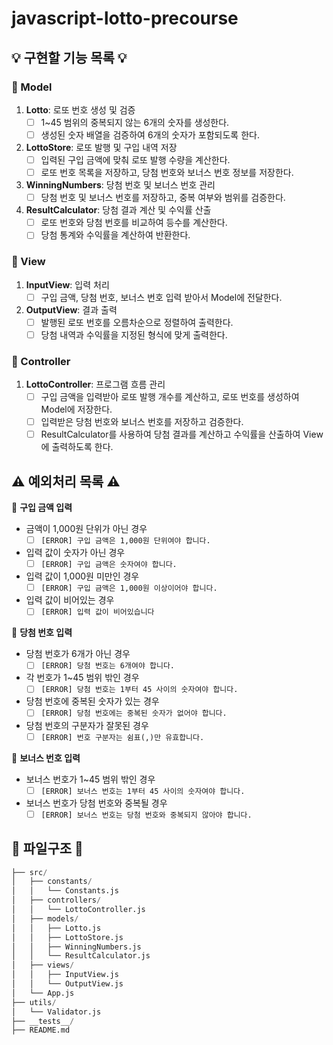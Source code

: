 # javascript-lotto-precourse

## 💡 구현할 기능 목록 💡

### 📍 Model

1. **Lotto**: 로또 번호 생성 및 검증
   - [ ] 1~45 범위의 중복되지 않는 6개의 숫자를 생성한다.
   - [ ] 생성된 숫자 배열을 검증하여 6개의 숫자가 포함되도록 한다.
2. **LottoStore**: 로또 발행 및 구입 내역 저장
   - [ ] 입력된 구입 금액에 맞춰 로또 발행 수량을 계산한다.
   - [ ] 로또 번호 목록을 저장하고, 당첨 번호와 보너스 번호 정보를 저장한다.
3. **WinningNumbers**: 당첨 번호 및 보너스 번호 관리
   - [ ] 당첨 번호 및 보너스 번호를 저장하고, 중복 여부와 범위를 검증한다.
4. **ResultCalculator**: 당첨 결과 계산 및 수익률 산출
   - [ ] 로또 번호와 당첨 번호를 비교하여 등수를 계산한다.
   - [ ] 당첨 통계와 수익률을 계산하여 반환한다.

### 📍 View

1. **InputView**: 입력 처리
   - [ ] 구입 금액, 당첨 번호, 보너스 번호 입력 받아서 Model에 전달한다.
2. **OutputView**: 결과 출력
   - [ ] 발행된 로또 번호를 오름차순으로 정렬하여 출력한다.
   - [ ] 당첨 내역과 수익률을 지정된 형식에 맞게 출력한다.

### 📍 Controller

1. **LottoController**: 프로그램 흐름 관리
   - [ ] 구입 금액을 입력받아 로또 발행 개수를 계산하고, 로또 번호를 생성하여 Model에 저장한다.
   - [ ] 입력받은 당첨 번호와 보너스 번호를 저장하고 검증한다.
   - [ ] ResultCalculator를 사용하여 당첨 결과를 계산하고 수익률을 산출하여 View에 출력하도록 한다.

## ⚠️ 예외처리 목록 ⚠️

📍 **구입 금액 입력**

- 금액이 1,000원 단위가 아닌 경우
  - [ ] `[ERROR] 구입 금액은 1,000원 단위여야 합니다.`
- 입력 값이 숫자가 아닌 경우
  - [ ] `[ERROR] 구입 금액은 숫자여야 합니다.`
- 입력 값이 1,000원 미만인 경우
  - [ ] `[ERROR] 구입 금액은 1,000원 이상이어야 합니다.`
- 입력 값이 비어있는 경우
  - [ ] `[ERROR] 입력 값이 비어있습니다`

📍 **당첨 번호 입력**

- 당첨 번호가 6개가 아닌 경우
  - [ ] `[ERROR] 당첨 번호는 6개여야 합니다.`
- 각 번호가 1~45 범위 밖인 경우
  - [ ] `[ERROR] 당첨 번호는 1부터 45 사이의 숫자여야 합니다.`
- 당첨 번호에 중복된 숫자가 있는 경우
  - [ ] `[ERROR] 당첨 번호에는 중복된 숫자가 없어야 합니다.`
- 당첨 번호의 구분자가 잘못된 경우
  - [ ] `[ERROR] 번호 구분자는 쉼표(,)만 유효합니다.`

📍 **보너스 번호 입력**

- 보너스 번호가 1~45 범위 밖인 경우
  - [ ] `[ERROR] 보너스 번호는 1부터 45 사이의 숫자여야 합니다.`
- 보너스 번호가 당첨 번호와 중복될 경우
  - [ ] `[ERROR] 보너스 번호는 당첨 번호와 중복되지 않아야 합니다.`

## 📁 파일구조 📁

```python
├── src/
│   ├── constants/
│   │   └── Constants.js
│   ├── controllers/
│   │   └── LottoController.js
│   ├── models/
│   │   ├── Lotto.js
│   │   ├── LottoStore.js
│   │   ├── WinningNumbers.js
│   │   └── ResultCalculator.js
│   ├── views/
│   │   ├── InputView.js
│   │   └── OutputView.js
│   └── App.js
├── utils/
│   └── Validator.js
├── __tests__/
├── README.md
```
